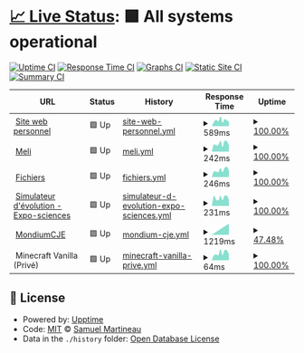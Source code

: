 # [📈 Live Status](https://état.smartineau.me): <!--live status--> **🟩 All systems operational**

[![Uptime CI](https://github.com/Samuel-Martineau/Smartineau.me-Status/workflows/Uptime%20CI/badge.svg)](https://github.com/Samuel-Martineau/Smartineau.me-Status/actions?query=workflow%3A%22Uptime+CI%22)
[![Response Time CI](https://github.com/Samuel-Martineau/Smartineau.me-Status/workflows/Response%20Time%20CI/badge.svg)](https://github.com/Samuel-Martineau/Smartineau.me-Status/actions?query=workflow%3A%22Response+Time+CI%22)
[![Graphs CI](https://github.com/Samuel-Martineau/Smartineau.me-Status/workflows/Graphs%20CI/badge.svg)](https://github.com/Samuel-Martineau/Smartineau.me-Status/actions?query=workflow%3A%22Graphs+CI%22)
[![Static Site CI](https://github.com/Samuel-Martineau/Smartineau.me-Status/workflows/Static%20Site%20CI/badge.svg)](https://github.com/Samuel-Martineau/Smartineau.me-Status/actions?query=workflow%3A%22Static+Site+CI%22)
[![Summary CI](https://github.com/Samuel-Martineau/Smartineau.me-Status/workflows/Summary%20CI/badge.svg)](https://github.com/Samuel-Martineau/Smartineau.me-Status/actions?query=workflow%3A%22Summary+CI%22)

<!--start: status pages-->
<!-- This summary is generated by Upptime (https://github.com/upptime/upptime) -->
<!-- Do not edit this manually, your changes will be overwritten -->
<!-- prettier-ignore -->
| URL | Status | History | Response Time | Uptime |
| --- | ------ | ------- | ------------- | ------ |
| <img alt="" src="https://smartineau.me/favicon.png" height="13"> [Site web personnel](https://smartineau.me) | 🟩 Up | [site-web-personnel.yml](https://github.com/Samuel-Martineau/Smartineau.me-Status/commits/HEAD/history/site-web-personnel.yml) | <details><summary><img alt="Response time graph" src="./graphs/site-web-personnel/response-time-week.png" height="20"> 589ms</summary><br><a href="https://status.smartineau.me/history/site-web-personnel"><img alt="Response time 690" src="https://img.shields.io/endpoint?url=https%3A%2F%2Fraw.githubusercontent.com%2FSamuel-Martineau%2FSmartineau.me-Status%2FHEAD%2Fapi%2Fsite-web-personnel%2Fresponse-time.json"></a><br><a href="https://status.smartineau.me/history/site-web-personnel"><img alt="24-hour response time 449" src="https://img.shields.io/endpoint?url=https%3A%2F%2Fraw.githubusercontent.com%2FSamuel-Martineau%2FSmartineau.me-Status%2FHEAD%2Fapi%2Fsite-web-personnel%2Fresponse-time-day.json"></a><br><a href="https://status.smartineau.me/history/site-web-personnel"><img alt="7-day response time 589" src="https://img.shields.io/endpoint?url=https%3A%2F%2Fraw.githubusercontent.com%2FSamuel-Martineau%2FSmartineau.me-Status%2FHEAD%2Fapi%2Fsite-web-personnel%2Fresponse-time-week.json"></a><br><a href="https://status.smartineau.me/history/site-web-personnel"><img alt="30-day response time 552" src="https://img.shields.io/endpoint?url=https%3A%2F%2Fraw.githubusercontent.com%2FSamuel-Martineau%2FSmartineau.me-Status%2FHEAD%2Fapi%2Fsite-web-personnel%2Fresponse-time-month.json"></a><br><a href="https://status.smartineau.me/history/site-web-personnel"><img alt="1-year response time 690" src="https://img.shields.io/endpoint?url=https%3A%2F%2Fraw.githubusercontent.com%2FSamuel-Martineau%2FSmartineau.me-Status%2FHEAD%2Fapi%2Fsite-web-personnel%2Fresponse-time-year.json"></a></details> | <details><summary><a href="https://status.smartineau.me/history/site-web-personnel">100.00%</a></summary><a href="https://status.smartineau.me/history/site-web-personnel"><img alt="All-time uptime 98.88%" src="https://img.shields.io/endpoint?url=https%3A%2F%2Fraw.githubusercontent.com%2FSamuel-Martineau%2FSmartineau.me-Status%2FHEAD%2Fapi%2Fsite-web-personnel%2Fuptime.json"></a><br><a href="https://status.smartineau.me/history/site-web-personnel"><img alt="24-hour uptime 100.00%" src="https://img.shields.io/endpoint?url=https%3A%2F%2Fraw.githubusercontent.com%2FSamuel-Martineau%2FSmartineau.me-Status%2FHEAD%2Fapi%2Fsite-web-personnel%2Fuptime-day.json"></a><br><a href="https://status.smartineau.me/history/site-web-personnel"><img alt="7-day uptime 100.00%" src="https://img.shields.io/endpoint?url=https%3A%2F%2Fraw.githubusercontent.com%2FSamuel-Martineau%2FSmartineau.me-Status%2FHEAD%2Fapi%2Fsite-web-personnel%2Fuptime-week.json"></a><br><a href="https://status.smartineau.me/history/site-web-personnel"><img alt="30-day uptime 100.00%" src="https://img.shields.io/endpoint?url=https%3A%2F%2Fraw.githubusercontent.com%2FSamuel-Martineau%2FSmartineau.me-Status%2FHEAD%2Fapi%2Fsite-web-personnel%2Fuptime-month.json"></a><br><a href="https://status.smartineau.me/history/site-web-personnel"><img alt="1-year uptime 98.88%" src="https://img.shields.io/endpoint?url=https%3A%2F%2Fraw.githubusercontent.com%2FSamuel-Martineau%2FSmartineau.me-Status%2FHEAD%2Fapi%2Fsite-web-personnel%2Fuptime-year.json"></a></details>
| <img alt="" src="https://favicons.githubusercontent.com/meli.smartineau.me" height="13"> [Meli](https://meli.smartineau.me) | 🟩 Up | [meli.yml](https://github.com/Samuel-Martineau/Smartineau.me-Status/commits/HEAD/history/meli.yml) | <details><summary><img alt="Response time graph" src="./graphs/meli/response-time-week.png" height="20"> 242ms</summary><br><a href="https://status.smartineau.me/history/meli"><img alt="Response time 236" src="https://img.shields.io/endpoint?url=https%3A%2F%2Fraw.githubusercontent.com%2FSamuel-Martineau%2FSmartineau.me-Status%2FHEAD%2Fapi%2Fmeli%2Fresponse-time.json"></a><br><a href="https://status.smartineau.me/history/meli"><img alt="24-hour response time 218" src="https://img.shields.io/endpoint?url=https%3A%2F%2Fraw.githubusercontent.com%2FSamuel-Martineau%2FSmartineau.me-Status%2FHEAD%2Fapi%2Fmeli%2Fresponse-time-day.json"></a><br><a href="https://status.smartineau.me/history/meli"><img alt="7-day response time 242" src="https://img.shields.io/endpoint?url=https%3A%2F%2Fraw.githubusercontent.com%2FSamuel-Martineau%2FSmartineau.me-Status%2FHEAD%2Fapi%2Fmeli%2Fresponse-time-week.json"></a><br><a href="https://status.smartineau.me/history/meli"><img alt="30-day response time 226" src="https://img.shields.io/endpoint?url=https%3A%2F%2Fraw.githubusercontent.com%2FSamuel-Martineau%2FSmartineau.me-Status%2FHEAD%2Fapi%2Fmeli%2Fresponse-time-month.json"></a><br><a href="https://status.smartineau.me/history/meli"><img alt="1-year response time 236" src="https://img.shields.io/endpoint?url=https%3A%2F%2Fraw.githubusercontent.com%2FSamuel-Martineau%2FSmartineau.me-Status%2FHEAD%2Fapi%2Fmeli%2Fresponse-time-year.json"></a></details> | <details><summary><a href="https://status.smartineau.me/history/meli">100.00%</a></summary><a href="https://status.smartineau.me/history/meli"><img alt="All-time uptime 98.88%" src="https://img.shields.io/endpoint?url=https%3A%2F%2Fraw.githubusercontent.com%2FSamuel-Martineau%2FSmartineau.me-Status%2FHEAD%2Fapi%2Fmeli%2Fuptime.json"></a><br><a href="https://status.smartineau.me/history/meli"><img alt="24-hour uptime 100.00%" src="https://img.shields.io/endpoint?url=https%3A%2F%2Fraw.githubusercontent.com%2FSamuel-Martineau%2FSmartineau.me-Status%2FHEAD%2Fapi%2Fmeli%2Fuptime-day.json"></a><br><a href="https://status.smartineau.me/history/meli"><img alt="7-day uptime 100.00%" src="https://img.shields.io/endpoint?url=https%3A%2F%2Fraw.githubusercontent.com%2FSamuel-Martineau%2FSmartineau.me-Status%2FHEAD%2Fapi%2Fmeli%2Fuptime-week.json"></a><br><a href="https://status.smartineau.me/history/meli"><img alt="30-day uptime 100.00%" src="https://img.shields.io/endpoint?url=https%3A%2F%2Fraw.githubusercontent.com%2FSamuel-Martineau%2FSmartineau.me-Status%2FHEAD%2Fapi%2Fmeli%2Fuptime-month.json"></a><br><a href="https://status.smartineau.me/history/meli"><img alt="1-year uptime 98.88%" src="https://img.shields.io/endpoint?url=https%3A%2F%2Fraw.githubusercontent.com%2FSamuel-Martineau%2FSmartineau.me-Status%2FHEAD%2Fapi%2Fmeli%2Fuptime-year.json"></a></details>
| <img alt="" src="https://favicons.githubusercontent.com/fichiers.smartineau.me" height="13"> [Fichiers](https://fichiers.smartineau.me) | 🟩 Up | [fichiers.yml](https://github.com/Samuel-Martineau/Smartineau.me-Status/commits/HEAD/history/fichiers.yml) | <details><summary><img alt="Response time graph" src="./graphs/fichiers/response-time-week.png" height="20"> 246ms</summary><br><a href="https://status.smartineau.me/history/fichiers"><img alt="Response time 233" src="https://img.shields.io/endpoint?url=https%3A%2F%2Fraw.githubusercontent.com%2FSamuel-Martineau%2FSmartineau.me-Status%2FHEAD%2Fapi%2Ffichiers%2Fresponse-time.json"></a><br><a href="https://status.smartineau.me/history/fichiers"><img alt="24-hour response time 233" src="https://img.shields.io/endpoint?url=https%3A%2F%2Fraw.githubusercontent.com%2FSamuel-Martineau%2FSmartineau.me-Status%2FHEAD%2Fapi%2Ffichiers%2Fresponse-time-day.json"></a><br><a href="https://status.smartineau.me/history/fichiers"><img alt="7-day response time 246" src="https://img.shields.io/endpoint?url=https%3A%2F%2Fraw.githubusercontent.com%2FSamuel-Martineau%2FSmartineau.me-Status%2FHEAD%2Fapi%2Ffichiers%2Fresponse-time-week.json"></a><br><a href="https://status.smartineau.me/history/fichiers"><img alt="30-day response time 227" src="https://img.shields.io/endpoint?url=https%3A%2F%2Fraw.githubusercontent.com%2FSamuel-Martineau%2FSmartineau.me-Status%2FHEAD%2Fapi%2Ffichiers%2Fresponse-time-month.json"></a><br><a href="https://status.smartineau.me/history/fichiers"><img alt="1-year response time 233" src="https://img.shields.io/endpoint?url=https%3A%2F%2Fraw.githubusercontent.com%2FSamuel-Martineau%2FSmartineau.me-Status%2FHEAD%2Fapi%2Ffichiers%2Fresponse-time-year.json"></a></details> | <details><summary><a href="https://status.smartineau.me/history/fichiers">100.00%</a></summary><a href="https://status.smartineau.me/history/fichiers"><img alt="All-time uptime 99.98%" src="https://img.shields.io/endpoint?url=https%3A%2F%2Fraw.githubusercontent.com%2FSamuel-Martineau%2FSmartineau.me-Status%2FHEAD%2Fapi%2Ffichiers%2Fuptime.json"></a><br><a href="https://status.smartineau.me/history/fichiers"><img alt="24-hour uptime 100.00%" src="https://img.shields.io/endpoint?url=https%3A%2F%2Fraw.githubusercontent.com%2FSamuel-Martineau%2FSmartineau.me-Status%2FHEAD%2Fapi%2Ffichiers%2Fuptime-day.json"></a><br><a href="https://status.smartineau.me/history/fichiers"><img alt="7-day uptime 100.00%" src="https://img.shields.io/endpoint?url=https%3A%2F%2Fraw.githubusercontent.com%2FSamuel-Martineau%2FSmartineau.me-Status%2FHEAD%2Fapi%2Ffichiers%2Fuptime-week.json"></a><br><a href="https://status.smartineau.me/history/fichiers"><img alt="30-day uptime 100.00%" src="https://img.shields.io/endpoint?url=https%3A%2F%2Fraw.githubusercontent.com%2FSamuel-Martineau%2FSmartineau.me-Status%2FHEAD%2Fapi%2Ffichiers%2Fuptime-month.json"></a><br><a href="https://status.smartineau.me/history/fichiers"><img alt="1-year uptime 99.98%" src="https://img.shields.io/endpoint?url=https%3A%2F%2Fraw.githubusercontent.com%2FSamuel-Martineau%2FSmartineau.me-Status%2FHEAD%2Fapi%2Ffichiers%2Fuptime-year.json"></a></details>
| <img alt="" src="https://favicons.githubusercontent.com/simulateur-evolution.expo-sciences.smartineau.me" height="13"> [Simulateur d'évolution - Expo-sciences](https://simulateur-evolution.expo-sciences.smartineau.me/) | 🟩 Up | [simulateur-d-evolution-expo-sciences.yml](https://github.com/Samuel-Martineau/Smartineau.me-Status/commits/HEAD/history/simulateur-d-evolution-expo-sciences.yml) | <details><summary><img alt="Response time graph" src="./graphs/simulateur-d-evolution-expo-sciences/response-time-week.png" height="20"> 231ms</summary><br><a href="https://status.smartineau.me/history/simulateur-d-evolution-expo-sciences"><img alt="Response time 231" src="https://img.shields.io/endpoint?url=https%3A%2F%2Fraw.githubusercontent.com%2FSamuel-Martineau%2FSmartineau.me-Status%2FHEAD%2Fapi%2Fsimulateur-d-evolution-expo-sciences%2Fresponse-time.json"></a><br><a href="https://status.smartineau.me/history/simulateur-d-evolution-expo-sciences"><img alt="24-hour response time 197" src="https://img.shields.io/endpoint?url=https%3A%2F%2Fraw.githubusercontent.com%2FSamuel-Martineau%2FSmartineau.me-Status%2FHEAD%2Fapi%2Fsimulateur-d-evolution-expo-sciences%2Fresponse-time-day.json"></a><br><a href="https://status.smartineau.me/history/simulateur-d-evolution-expo-sciences"><img alt="7-day response time 231" src="https://img.shields.io/endpoint?url=https%3A%2F%2Fraw.githubusercontent.com%2FSamuel-Martineau%2FSmartineau.me-Status%2FHEAD%2Fapi%2Fsimulateur-d-evolution-expo-sciences%2Fresponse-time-week.json"></a><br><a href="https://status.smartineau.me/history/simulateur-d-evolution-expo-sciences"><img alt="30-day response time 221" src="https://img.shields.io/endpoint?url=https%3A%2F%2Fraw.githubusercontent.com%2FSamuel-Martineau%2FSmartineau.me-Status%2FHEAD%2Fapi%2Fsimulateur-d-evolution-expo-sciences%2Fresponse-time-month.json"></a><br><a href="https://status.smartineau.me/history/simulateur-d-evolution-expo-sciences"><img alt="1-year response time 231" src="https://img.shields.io/endpoint?url=https%3A%2F%2Fraw.githubusercontent.com%2FSamuel-Martineau%2FSmartineau.me-Status%2FHEAD%2Fapi%2Fsimulateur-d-evolution-expo-sciences%2Fresponse-time-year.json"></a></details> | <details><summary><a href="https://status.smartineau.me/history/simulateur-d-evolution-expo-sciences">100.00%</a></summary><a href="https://status.smartineau.me/history/simulateur-d-evolution-expo-sciences"><img alt="All-time uptime 99.97%" src="https://img.shields.io/endpoint?url=https%3A%2F%2Fraw.githubusercontent.com%2FSamuel-Martineau%2FSmartineau.me-Status%2FHEAD%2Fapi%2Fsimulateur-d-evolution-expo-sciences%2Fuptime.json"></a><br><a href="https://status.smartineau.me/history/simulateur-d-evolution-expo-sciences"><img alt="24-hour uptime 100.00%" src="https://img.shields.io/endpoint?url=https%3A%2F%2Fraw.githubusercontent.com%2FSamuel-Martineau%2FSmartineau.me-Status%2FHEAD%2Fapi%2Fsimulateur-d-evolution-expo-sciences%2Fuptime-day.json"></a><br><a href="https://status.smartineau.me/history/simulateur-d-evolution-expo-sciences"><img alt="7-day uptime 100.00%" src="https://img.shields.io/endpoint?url=https%3A%2F%2Fraw.githubusercontent.com%2FSamuel-Martineau%2FSmartineau.me-Status%2FHEAD%2Fapi%2Fsimulateur-d-evolution-expo-sciences%2Fuptime-week.json"></a><br><a href="https://status.smartineau.me/history/simulateur-d-evolution-expo-sciences"><img alt="30-day uptime 100.00%" src="https://img.shields.io/endpoint?url=https%3A%2F%2Fraw.githubusercontent.com%2FSamuel-Martineau%2FSmartineau.me-Status%2FHEAD%2Fapi%2Fsimulateur-d-evolution-expo-sciences%2Fuptime-month.json"></a><br><a href="https://status.smartineau.me/history/simulateur-d-evolution-expo-sciences"><img alt="1-year uptime 99.97%" src="https://img.shields.io/endpoint?url=https%3A%2F%2Fraw.githubusercontent.com%2FSamuel-Martineau%2FSmartineau.me-Status%2FHEAD%2Fapi%2Fsimulateur-d-evolution-expo-sciences%2Fuptime-year.json"></a></details>
| <img alt="" src="https://favicons.githubusercontent.com/mondium.smartineau.me" height="13"> [MondiumCJE](https://mondium.smartineau.me) | 🟩 Up | [mondium-cje.yml](https://github.com/Samuel-Martineau/Smartineau.me-Status/commits/HEAD/history/mondium-cje.yml) | <details><summary><img alt="Response time graph" src="./graphs/mondium-cje/response-time-week.png" height="20"> 1219ms</summary><br><a href="https://status.smartineau.me/history/mondium-cje"><img alt="Response time 792" src="https://img.shields.io/endpoint?url=https%3A%2F%2Fraw.githubusercontent.com%2FSamuel-Martineau%2FSmartineau.me-Status%2FHEAD%2Fapi%2Fmondium-cje%2Fresponse-time.json"></a><br><a href="https://status.smartineau.me/history/mondium-cje"><img alt="24-hour response time 1219" src="https://img.shields.io/endpoint?url=https%3A%2F%2Fraw.githubusercontent.com%2FSamuel-Martineau%2FSmartineau.me-Status%2FHEAD%2Fapi%2Fmondium-cje%2Fresponse-time-day.json"></a><br><a href="https://status.smartineau.me/history/mondium-cje"><img alt="7-day response time 1219" src="https://img.shields.io/endpoint?url=https%3A%2F%2Fraw.githubusercontent.com%2FSamuel-Martineau%2FSmartineau.me-Status%2FHEAD%2Fapi%2Fmondium-cje%2Fresponse-time-week.json"></a><br><a href="https://status.smartineau.me/history/mondium-cje"><img alt="30-day response time 1219" src="https://img.shields.io/endpoint?url=https%3A%2F%2Fraw.githubusercontent.com%2FSamuel-Martineau%2FSmartineau.me-Status%2FHEAD%2Fapi%2Fmondium-cje%2Fresponse-time-month.json"></a><br><a href="https://status.smartineau.me/history/mondium-cje"><img alt="1-year response time 792" src="https://img.shields.io/endpoint?url=https%3A%2F%2Fraw.githubusercontent.com%2FSamuel-Martineau%2FSmartineau.me-Status%2FHEAD%2Fapi%2Fmondium-cje%2Fresponse-time-year.json"></a></details> | <details><summary><a href="https://status.smartineau.me/history/mondium-cje">47.48%</a></summary><a href="https://status.smartineau.me/history/mondium-cje"><img alt="All-time uptime 95.67%" src="https://img.shields.io/endpoint?url=https%3A%2F%2Fraw.githubusercontent.com%2FSamuel-Martineau%2FSmartineau.me-Status%2FHEAD%2Fapi%2Fmondium-cje%2Fuptime.json"></a><br><a href="https://status.smartineau.me/history/mondium-cje"><img alt="24-hour uptime 24.56%" src="https://img.shields.io/endpoint?url=https%3A%2F%2Fraw.githubusercontent.com%2FSamuel-Martineau%2FSmartineau.me-Status%2FHEAD%2Fapi%2Fmondium-cje%2Fuptime-day.json"></a><br><a href="https://status.smartineau.me/history/mondium-cje"><img alt="7-day uptime 47.48%" src="https://img.shields.io/endpoint?url=https%3A%2F%2Fraw.githubusercontent.com%2FSamuel-Martineau%2FSmartineau.me-Status%2FHEAD%2Fapi%2Fmondium-cje%2Fuptime-week.json"></a><br><a href="https://status.smartineau.me/history/mondium-cje"><img alt="30-day uptime 87.91%" src="https://img.shields.io/endpoint?url=https%3A%2F%2Fraw.githubusercontent.com%2FSamuel-Martineau%2FSmartineau.me-Status%2FHEAD%2Fapi%2Fmondium-cje%2Fuptime-month.json"></a><br><a href="https://status.smartineau.me/history/mondium-cje"><img alt="1-year uptime 95.67%" src="https://img.shields.io/endpoint?url=https%3A%2F%2Fraw.githubusercontent.com%2FSamuel-Martineau%2FSmartineau.me-Status%2FHEAD%2Fapi%2Fmondium-cje%2Fuptime-year.json"></a></details>
| <img alt="" src="https://raw.githubusercontent.com/Samuel-Martineau/Smartineau.me-Status/master/assets/minecraft.png" height="13"> Minecraft Vanilla (Privé) | 🟩 Up | [minecraft-vanilla-prive.yml](https://github.com/Samuel-Martineau/Smartineau.me-Status/commits/HEAD/history/minecraft-vanilla-prive.yml) | <details><summary><img alt="Response time graph" src="./graphs/minecraft-vanilla-prive/response-time-week.png" height="20"> 64ms</summary><br><a href="https://status.smartineau.me/history/minecraft-vanilla-prive"><img alt="Response time 60" src="https://img.shields.io/endpoint?url=https%3A%2F%2Fraw.githubusercontent.com%2FSamuel-Martineau%2FSmartineau.me-Status%2FHEAD%2Fapi%2Fminecraft-vanilla-prive%2Fresponse-time.json"></a><br><a href="https://status.smartineau.me/history/minecraft-vanilla-prive"><img alt="24-hour response time 55" src="https://img.shields.io/endpoint?url=https%3A%2F%2Fraw.githubusercontent.com%2FSamuel-Martineau%2FSmartineau.me-Status%2FHEAD%2Fapi%2Fminecraft-vanilla-prive%2Fresponse-time-day.json"></a><br><a href="https://status.smartineau.me/history/minecraft-vanilla-prive"><img alt="7-day response time 64" src="https://img.shields.io/endpoint?url=https%3A%2F%2Fraw.githubusercontent.com%2FSamuel-Martineau%2FSmartineau.me-Status%2FHEAD%2Fapi%2Fminecraft-vanilla-prive%2Fresponse-time-week.json"></a><br><a href="https://status.smartineau.me/history/minecraft-vanilla-prive"><img alt="30-day response time 57" src="https://img.shields.io/endpoint?url=https%3A%2F%2Fraw.githubusercontent.com%2FSamuel-Martineau%2FSmartineau.me-Status%2FHEAD%2Fapi%2Fminecraft-vanilla-prive%2Fresponse-time-month.json"></a><br><a href="https://status.smartineau.me/history/minecraft-vanilla-prive"><img alt="1-year response time 60" src="https://img.shields.io/endpoint?url=https%3A%2F%2Fraw.githubusercontent.com%2FSamuel-Martineau%2FSmartineau.me-Status%2FHEAD%2Fapi%2Fminecraft-vanilla-prive%2Fresponse-time-year.json"></a></details> | <details><summary><a href="https://status.smartineau.me/history/minecraft-vanilla-prive">100.00%</a></summary><a href="https://status.smartineau.me/history/minecraft-vanilla-prive"><img alt="All-time uptime 100.00%" src="https://img.shields.io/endpoint?url=https%3A%2F%2Fraw.githubusercontent.com%2FSamuel-Martineau%2FSmartineau.me-Status%2FHEAD%2Fapi%2Fminecraft-vanilla-prive%2Fuptime.json"></a><br><a href="https://status.smartineau.me/history/minecraft-vanilla-prive"><img alt="24-hour uptime 100.00%" src="https://img.shields.io/endpoint?url=https%3A%2F%2Fraw.githubusercontent.com%2FSamuel-Martineau%2FSmartineau.me-Status%2FHEAD%2Fapi%2Fminecraft-vanilla-prive%2Fuptime-day.json"></a><br><a href="https://status.smartineau.me/history/minecraft-vanilla-prive"><img alt="7-day uptime 100.00%" src="https://img.shields.io/endpoint?url=https%3A%2F%2Fraw.githubusercontent.com%2FSamuel-Martineau%2FSmartineau.me-Status%2FHEAD%2Fapi%2Fminecraft-vanilla-prive%2Fuptime-week.json"></a><br><a href="https://status.smartineau.me/history/minecraft-vanilla-prive"><img alt="30-day uptime 100.00%" src="https://img.shields.io/endpoint?url=https%3A%2F%2Fraw.githubusercontent.com%2FSamuel-Martineau%2FSmartineau.me-Status%2FHEAD%2Fapi%2Fminecraft-vanilla-prive%2Fuptime-month.json"></a><br><a href="https://status.smartineau.me/history/minecraft-vanilla-prive"><img alt="1-year uptime 100.00%" src="https://img.shields.io/endpoint?url=https%3A%2F%2Fraw.githubusercontent.com%2FSamuel-Martineau%2FSmartineau.me-Status%2FHEAD%2Fapi%2Fminecraft-vanilla-prive%2Fuptime-year.json"></a></details>

<!--end: status pages-->

## 📄 License

- Powered by: [Upptime](https://github.com/upptime/upptime)
- Code: [MIT](./LICENSE) © [Samuel Martineau](https://état.smartineau.me)
- Data in the `./history` folder: [Open Database License](https://opendatacommons.org/licenses/odbl/1-0/)
